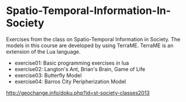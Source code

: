 Spatio-Temporal-Information-In-Society
======================================

Exercises from the class on Spatio-Temporal Information in Society. The models in this course are developed by using TerraME. TerraME is an extension of the Lua language.


* exercise01: Basic programming exercises in lua
* exercise02: Langton's Ant, Brian's Brain, Game of Life
* exercise03: Butterfly Model
* exercise04: Barros City Peripherization Model


http://geochange.info/doku.php?id=st-society-classes2013
